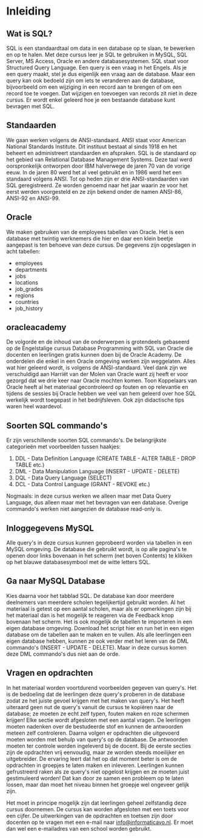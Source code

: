 # Inleiding

## Wat is SQL?

SQL is een standaardtaal om data in een database op te slaan, te bewerken en op te halen. Met deze cursus leer je SQL te gebruiken in MySQL, SQL Server, MS Access, Oracle en andere databasesystemen. SQL staat voor Structured Query Language. Een query is een vraag in het Engels. Als je een query maakt, stel je dus eigenlijk een vraag aan de database. Maar een query kan ook bedoeld zijn om iets te veranderen aan de database, bijvoorbeeld om een wijziging in een record aan te brengen of om een record toe te voegen. Dat wijzigen en toevoegen van records zit niet in deze cursus. Er wordt enkel geleerd hoe je een bestaande database kunt bevragen met SQL.
 
## Standaarden

We gaan werken volgens de ANSI-standaard. ANSI staat voor American National Standards Institute. Dit instituut bestaat al sinds 1918 en het beheert en administreert standaarden en afspraken. SQL is de standaard op het gebied van Relational Database Management Systems. Deze taal werd oorspronkelijk ontworpen door IBM halverwege de jaren 70 van de vorige eeuw. In de jaren 80 werd het al veel gebruikt en in 1986 werd het een standaard volgens ANSI. Tot op heden zijn er drie ANSI-standaarden van SQL geregistreerd. Ze worden genoemd naar het jaar waarin ze voor het eerst werden voorgesteld en ze zijn bekend onder de namen ANSI-86, ANSI-92 en ANSI-99.
 
## Oracle

We maken gebruiken van de employees tabellen van Oracle. Het is een database met twintig werknemers die hier en daar een klein beetje aangepast is ten behoeve van deze cursus. De gegevens zijn opgeslagen in acht tabellen:

* employees
* departments
* jobs
* locations
* job_grades
* regions
* countries
* job_history
 
## oracleacademy
 
De volgorde en de inhoud van de onderwerpen is grotendeels gebaseerd op de Engelstalige cursus Database Programming with SQL van Oracle die docenten en leerlingen gratis kunnen doen bij de Oracle Academy. De onderdelen die enkel in een Oracle omgeving werken zijn weggelaten. Alles wat hier geleerd wordt, is volgens de ANSI-standaard. Veel dank zijn we verschuldigd aan Harriët van der Molen van Oracle want zij heeft er voor gezorgd dat we drie keer naar Oracle mochten komen. Toon Koppelaars van Oracle heeft al het materiaal gecontroleerd op fouten en op relevantie en tijdens de sessies bij Oracle hebben we veel van hem geleerd over hoe SQL werkelijk wordt toegepast in het bedrijfsleven. Ook zijn didactische tips waren heel waardevol.
 
## Soorten SQL commando's

Er zijn verschillende soorten SQL commando's. De belangrijkste categorieën met voorbeelden tussen haakjes:

1. DDL - Data Definition Language (CREATE TABLE - ALTER TABLE - DROP TABLE etc.)
2. DML - Data Manipulation Language (INSERT - UPDATE - DELETE)
3. DQL - Data Query Language (SELECT)
4. DCL - Data Control Language (GRANT - REVOKE etc.)
 
Nogmaals: in deze cursus werken we alleen maar met Data Query Language, dus alleen maar met het bevragen van een database. Overige commando's werken niet aangezien de database read-only is.
 
## Inloggegevens MySQL

Alle query's in deze cursus kunnen geprobeerd worden via tabellen in een MySQL omgeving. De database die gebruikt wordt, is op alle pagina's te openen door links bovenaan in het scherm (net boven Contents) te klikken op het blauwe databasesymbool met de witte letters SQL.
 
## Ga naar MySQL Database
 
Kies daarna voor het tabblad SQL. De database kan door meerdere deelnemers van meerdere scholen tegelijkertijd gebruikt worden. Al het materiaal is getest op een aantal scholen, maar als er opmerkingen zijn bij het materiaal dan is het mogelijk te reageren via de Feedback knop bovenaan het scherm.
Het is ook mogelijk de tabellen te importeren in een eigen database omgeving. Download het script hier en run het in een eigen database om de tabellen aan te maken en te vullen. Als alle leerlingen een eigen database hebben, kunnen ze ook verder met het leren van de DML commando's (INSERT - UPDATE - DELETE). Maar in deze cursus komen deze DML commando's dus niet aan de orde.
 
## Vragen en opdrachten

In het materiaal worden voortdurend voorbeelden gegeven van query's. Het is de bedoeling dat de leerlingen deze query's proberen in de database zodat ze het juiste gevoel krijgen met het maken van query's. Het heeft uiteraard geen nut de query's vanuit de cursus te kopiëren naar de database; ze moeten ze echt zelf typen, fouten maken en roze schermen krijgen!
Elke sectie wordt afgesloten met een aantal vragen. De leerlingen moeten nadenken over de bestudeerde stof en kunnen de antwoorden meteen zelf controleren. Daarna volgen er opdrachten die uitgevoerd moeten worden met behulp van query's op de database. De antwoorden moeten ter controle worden ingeleverd bij de docent. Bij de eerste secties zijn de opdrachten vrij eenvoudig, maar ze worden steeds moeilijker en uitgebreider. De ervaring leert dat het op dat moment beter is om de opdrachten in groepjes te laten maken en inleveren. Leerlingen kunnen gefrustreerd raken als ze query's niet opgelost krijgen en ze moeten juist gestimuleerd worden! Dat kan door ze samen een probleem op te laten lossen, maar dan moet het niveau binnen het groepje wel ongeveer gelijk zijn.

Het moet in principe mogelijk zijn dat leerlingen geheel zelfstandig deze cursus doornemen. De cursus kan worden afgesloten met een toets voor een cijfer. De uitwerkingen van de opdrachten en toetsen zijn door docenten op te vragen met een e-mail naar info@informaticavo.nl. Er moet dan wel een e-mailadres van een school worden gebruikt.
 